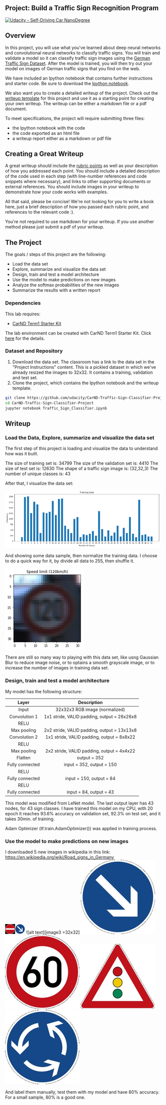 ## Project: Build a Traffic Sign Recognition Program
[![Udacity - Self-Driving Car NanoDegree](https://s3.amazonaws.com/udacity-sdc/github/shield-carnd.svg)](http://www.udacity.com/drive)

Overview
---
In this project, you will use what you've learned about deep neural networks and convolutional neural networks to classify traffic signs. You will train and validate a model so it can classify traffic sign images using the [German Traffic Sign Dataset](http://benchmark.ini.rub.de/?section=gtsrb&subsection=dataset). After the model is trained, you will then try out your model on images of German traffic signs that you find on the web.

We have included an Ipython notebook that contains further instructions 
and starter code. Be sure to download the [Ipython notebook](https://github.com/udacity/CarND-Traffic-Sign-Classifier-Project/blob/master/Traffic_Sign_Classifier.ipynb). 

We also want you to create a detailed writeup of the project. Check out the [writeup template](https://github.com/udacity/CarND-Traffic-Sign-Classifier-Project/blob/master/writeup_template.md) for this project and use it as a starting point for creating your own writeup. The writeup can be either a markdown file or a pdf document.

To meet specifications, the project will require submitting three files: 
* the Ipython notebook with the code
* the code exported as an html file
* a writeup report either as a markdown or pdf file 

Creating a Great Writeup
---
A great writeup should include the [rubric points](https://review.udacity.com/#!/rubrics/481/view) as well as your description of how you addressed each point.  You should include a detailed description of the code used in each step (with line-number references and code snippets where necessary), and links to other supporting documents or external references.  You should include images in your writeup to demonstrate how your code works with examples.  

All that said, please be concise!  We're not looking for you to write a book here, just a brief description of how you passed each rubric point, and references to the relevant code :). 

You're not required to use markdown for your writeup.  If you use another method please just submit a pdf of your writeup.

The Project
---
The goals / steps of this project are the following:
* Load the data set
* Explore, summarize and visualize the data set
* Design, train and test a model architecture
* Use the model to make predictions on new images
* Analyze the softmax probabilities of the new images
* Summarize the results with a written report

### Dependencies
This lab requires:

* [CarND Term1 Starter Kit](https://github.com/udacity/CarND-Term1-Starter-Kit)

The lab environment can be created with CarND Term1 Starter Kit. Click [here](https://github.com/udacity/CarND-Term1-Starter-Kit/blob/master/README.md) for the details.

### Dataset and Repository

1. Download the data set. The classroom has a link to the data set in the "Project Instructions" content. This is a pickled dataset in which we've already resized the images to 32x32. It contains a training, validation and test set.
2. Clone the project, which contains the Ipython notebook and the writeup template.
```sh
git clone https://github.com/udacity/CarND-Traffic-Sign-Classifier-Project
cd CarND-Traffic-Sign-Classifier-Project
jupyter notebook Traffic_Sign_Classifier.ipynb
```
[image1]: ./writeup_pic/visualize_data.png "Visualization"
[image2]: ./writeup_pic/show_sample.png "Sample Data"
[image3]: ./newpic/1.jpg
[image4]: ./newpic/2.jpg
[image5]: ./newpic/3.jpg
[image6]: ./newpic/4.jpg
[image7]: ./newpic/5.jpg


## Writeup

###  Load the Data, Explore, summarize and visualize the data set
The first step of this project is loading and visualize the data to understand how was it built.

The size of training set is: 34799
The size of the validation set is: 4410
The size of test set is: 12630
The shape of a traffic sign image is: (32,32,3)
The number of unique classes is: 43

After that, I visualize the data set:

![alt text][image1]

And showing some data sample, then normalize the training data. I choose to do a quick way for it, by divide all data to 255, then shuffle it.

![alt text][image2]

There are still so many way to playing with this data set, like usng Gaussian Blur to reduce image noise, or to optains a smooth grayscale image, or to increase the number of images in training data set.

### Design, train and test a model architecture
My model has the following structure:

| Layer         		|     Description	        					|
|:---------------------:|:---------------------------------------------:|
| Input         		| 32x32x3 RGB image (normalized)				|
| Convolution 1     	| 1x1 stride, VALID padding, output = 26x26x8 	|
| RELU			|												|
| Max pooling	      	| 2x2 stride, VALID padding, output = 13x13x8   |
| Convolution 2  	    | 1x1 stride, VALID padding, output = 8x8x22    |
| RELU					|												|
| Max pooling	      	| 2x2 stride, VALID padding, output = 4x4x22    |
| Flatten				| output = 352									|
| Fully connected		| input = 352, output = 150       	            |
| RELU					|												|
| Fully connected		| input = 150, output = 84       	            |
| RELU					|												|
| Fully connected		| input = 84, output = 43       	            |

This model was modified from LeNet model. The last output layer has 43 nodes, for 43 sign classes. I have trained this model on my CPU, with 20 epoch it reaches 93.6% accuracy on validation set, 92.3% on test set, and it takes 30min. of training.

Adam Optimizer (tf.train.AdamOptimizer()) was applied in training process. 

### Use the model to make predictions on new images
I downloaded 5 new images in wikipedia in this link:
https://en.wikipedia.org/wiki/Road_signs_in_Germany
<br>
<img src="./newpic/1.jpg" width="32" height="32"><img src="./newpic/2.jpg" width="32" height="32">
![alt text][image3 =32x32]
![alt text][image4]
![alt text][image5]
![alt text][image6]
![alt text][image7]

And label them manually, test them with my model and have 80% accuracy. For a small sample, 80% is a good one.
